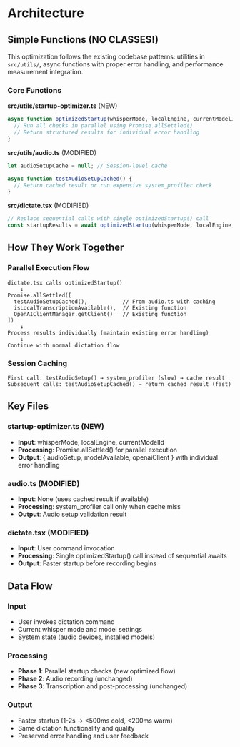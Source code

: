 # Architecture

## Simple Functions (NO CLASSES!)

This optimization follows the existing codebase patterns: utilities in `src/utils/`, async functions with proper error handling, and performance measurement integration.

### Core Functions

**src/utils/startup-optimizer.ts** (NEW)
```typescript
async function optimizedStartup(whisperMode, localEngine, currentModelId) {
  // Run all checks in parallel using Promise.allSettled()
  // Return structured results for individual error handling
}
```

**src/utils/audio.ts** (MODIFIED)  
```typescript
let audioSetupCache = null; // Session-level cache

async function testAudioSetupCached() {
  // Return cached result or run expensive system_profiler check
}
```

**src/dictate.tsx** (MODIFIED)
```typescript
// Replace sequential calls with single optimizedStartup() call
const startupResults = await optimizedStartup(whisperMode, localEngine, currentModelId);
```

## How They Work Together

### Parallel Execution Flow
```
dictate.tsx calls optimizedStartup()
    ↓
Promise.allSettled([
  testAudioSetupCached(),           // From audio.ts with caching
  isLocalTranscriptionAvailable(),  // Existing function
  OpenAIClientManager.getClient()   // Existing function
])
    ↓
Process results individually (maintain existing error handling)
    ↓
Continue with normal dictation flow
```

### Session Caching
```
First call: testAudioSetup() → system_profiler (slow) → cache result
Subsequent calls: testAudioSetupCached() → return cached result (fast)
```

## Key Files

### startup-optimizer.ts (NEW)
- **Input**: whisperMode, localEngine, currentModelId
- **Processing**: Promise.allSettled() for parallel execution  
- **Output**: { audioSetup, modelAvailable, openaiClient } with individual error handling

### audio.ts (MODIFIED)
- **Input**: None (uses cached result if available)
- **Processing**: system_profiler call only when cache miss
- **Output**: Audio setup validation result

### dictate.tsx (MODIFIED)  
- **Input**: User command invocation
- **Processing**: Single optimizedStartup() call instead of sequential awaits
- **Output**: Faster startup before recording begins

## Data Flow

### Input
- User invokes dictation command
- Current whisper mode and model settings
- System state (audio devices, installed models)

### Processing  
- **Phase 1**: Parallel startup checks (new optimized flow)
- **Phase 2**: Audio recording (unchanged)
- **Phase 3**: Transcription and post-processing (unchanged)

### Output
- Faster startup (1-2s → <500ms cold, <200ms warm)
- Same dictation functionality and quality
- Preserved error handling and user feedback

